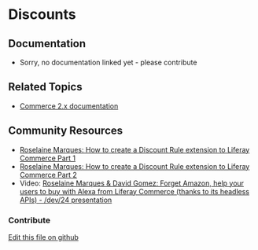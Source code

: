 # Discounts

## Documentation

* Sorry, no documentation linked yet - please contribute

## Related Topics

* [Commerce 2.x documentation](https://learn.liferay.com/commerce/2.x/en/index.html)

## Community Resources

* [Roselaine Marques: How to create a Discount Rule extension to Liferay Commerce Part 1](https://liferay.dev/blogs/-/blogs/how-to-create-a-discount-rule-extension-to-liferay-commerce-dev24-part-1)
* [Roselaine Marques: How to create a Discount Rule extension to Liferay Commerce Part 2](https://liferay.dev/blogs/-/blogs/how-to-create-a-discount-rule-extension-to-liferay-commerce-dev24-part-2)
* Video: [Roselaine Marques & David Gomez: Forget Amazon, help your users to buy with Alexa from Liferay Commerce (thanks to its headless APIs) - /dev/24 presentation](https://www.youtube.com/watch?v=Mu0LcyOPadQ&t=35357)

### Contribute

[Edit this file on github](https://github.com/olafk/controlpanel-documentation-docs/blob/master/md/74en/com_liferay_commerce_pricing_web_internal_portlet_CommerceDiscountPortlet.md)

